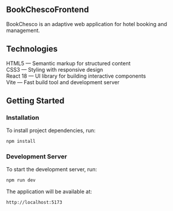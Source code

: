 ## BookChescoFrontend

BookChesco is an adaptive web application for hotel booking and management.

## Technologies

HTML5 — Semantic markup for structured content  
CSS3 — Styling with responsive design  
React 18 — UI library for building interactive components  
Vite — Fast build tool and development server

## Getting Started

### Installation  
To install project dependencies, run: 
```bash
npm install
```
### Development Server  
To start the development server, run:  
```bash
npm run dev
```
The application will be available at:  
```bash
http://localhost:5173
```
